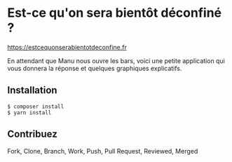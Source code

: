 # Est-ce qu'on sera bientôt déconfiné ?

https://estcequonserabientotdeconfine.fr

En attendant que Manu nous ouvre les bars, voici une petite application qui
vous donnera la réponse et quelques graphiques explicatifs.

## Installation

```
$ composer install
$ yarn install
```

## Contribuez

Fork, Clone, Branch, Work, Push, Pull Request, Reviewed, Merged
